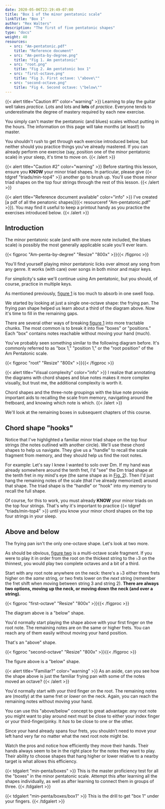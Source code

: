```yaml
---
date: 2020-05-06T22:19:49-07:00
title: "Box 1 of the minor pentatonic scale"
linkTitle: "Box 1"
author: "Rex Walters"
description: "The first of five pentatonic shapes"
type: "docs"
weight: 40
resources:
  - src: "Am-pentatonic.pdf"
    title: "Reference document"
  - src: "Am-penta-by-degree.png"
    title: "Fig 1. Am pentatonic"
  - src: "root.png"
    title: "Fig 2. Am pentatonic box 1"
  - src: "first-octave.png"
    title: "Fig 3. First octave: \"above\""
  - src: "second-octave.png"
    title: "Fig 4. Second octave: \"below\""
---
```


{{< alert title="Caution #1" color="warning" >}}
Learning to play the guitar well takes _practice_. Lots and lots and **lots** of
_practice_. Everyone tends to underestimate the degree of mastery required by
each new exercise.

You simply can't master the pentatonic (and blues) scales without putting in the
hours. The information on this page will take months (at least!) to master.

You shouldn't rush to get through each exercise introduced below, but neither should
you practice things you've already mastered. If you can already perform one exercise
(say, position one of the minor pentatonic scale) in your sleep, it's time to move on.
{{< /alert >}}

{{< alert title="Caution #2" color="warning" >}} 
Before starting this lesson,
ensure you **KNOW** your minor triad shapes. In particular,
please give {{< tdgref "triads/min-top4" >}} another go to brush up. You'll use
those minor triad shapes on the top four strings through the rest of this
lesson.
{{< /alert >}}

{{< alert title="Reference document available" color="info" >}}
I've created [a pdf of all the penatonic shapes]({{< resourceref "Am-pentatonic.pdf" >}}). You may find it useful to
keep a printout handy as you practice the exercises introduced below.
{{< /alert >}}

## Introduction

The minor pentatonic scale (and with one more note included, the blues scale) is
possibly the most generally applicable scale you'll ever learn.

{{< figproc "Am-penta-by-degree" "Resize" "800x" >}}{{< /figproc >}}

You'll find yourself playing minor pentatonic licks over almost any song from
any genre. It works (with care) over songs in both minor and major keys.

For simplicity's sake we'll continue using Am pentatonic, but you should, of
course, practice in multiple keys. 

As mentioned previously, [figure 1](#Am-penta-by-degree) is too much to absorb in one swell foop.

We started by looking at just a single one-octave shape: the frying pan. The
frying pan shape helped us learn about a third of the diagram above. Now it's
time to fill in the remaining gaps.

There are several other ways of breaking [figure 1](#Am-penta-by-degree) into more tractable chunks.
The most common is to break it into five "boxes" or "positions." Each "box"
contains notes reachable without moving your hand (much).

You've probably seen something similar to the following diagram before. It's
commonly referred to as "box 1," "position 1," or the "root position" of the Am
Pentatonic scale. 

{{< figproc "root" "Resize" "800x" >}}{{< /figproc >}}

{{< alert title="Visual complexity" color="info" >}}
I realize that annotating the diagrams with chord shapes and blue notes 
makes it more complex visually, but trust me, the additional
complexity is worth it.

Chord shapes and the three-note groupings with the blue note provide important
aids to recalling the scale from memory, navigating around the fretboard, and
knowing which note is which. {{< /alert >}}

We'll look at the remaining boxes in subsequent chapters of this course.

## Chord shape "hooks"

Notice that I've highlighted a familiar minor triad shape on the top four strings
(the notes outlined with another circle). We'll use these chord shapes to help
us navigate. They give us a "handle" to recall the scale fragment from memory,
and they should help us find the root notes.

For example: Let's say I knew I wanted to solo over Dm. If my hand was already
somewhere around the tenth fret, I'd "see" the Dm triad shape at the tenth fret
in my mind's eye (the same shape as in [Fig. 2](#root)). Then I'd just hang the remaining
notes of the scale (that I've already memorized) around that shape. The triad
shape is the "handle" or "hook" into my memory to recall the full shape.

Of course, for this to work, you must already **KNOW** your minor triads on the
top four strings. That's why it's important to practice {{< tdgref "triads/min-top4" >}}
until you know your minor chord shapes on the top four strings in your sleep.

## Above and below

The frying pan isn't the only one-octave shape. Let's look at two more.

As should be obvious, [figure two](#root) is a multi-octave scale fragment. If
you were to play it in order from the root on the thickest string to the
&flat;3 on the thinnest, you would play two complete octaves and a bit of a
third. 

Start with any root note anywhere on the neck: there's a &flat;3 either
three frets higher on the _same_ string, or two frets lower on the _next_ string
(remember the fret shift when moving between string 3 and string 2). **There are
always two options, moving up the neck, or moving down the neck (and over a
string).**

{{< figproc "first-octave" "Resize" "800x" >}}{{< /figproc >}}

The diagram above is a "below" shape.

You'd normally start playing the shape above with your first finger on the root
note. The remaining notes are on the same or higher frets. You can reach any of
them easily without moving your hand position.

That's an "above" shape.

{{< figproc "second-octave" "Resize" "800x" >}}{{< /figproc >}}

The figure above is a "below" shape.

{{< alert title="Familiar?" color="warning" >}}
As an aside, can you see how the shape above is just the familiar frying pan
with some of the notes moved an octave?
{{< /alert >}}

You'd normally start with your third finger on the root. The remaining notes are
(mostly) at the same fret or _lower_ on the neck. Again, you can reach the
remaining notes without moving your hand.

You can use this "above/below" concept to great advantage: _any_ root note you
might want to play around next must be close to either your index finger or your
third-finger/pinky. It _has_ to be close to one or the other.

Since your hand already spans four frets, you shouldn’t need to move your
left hand very far no matter what the next root note might be.

Watch the pros and notice how efficiently they move their hands. Their
hands always seem to be in the right place for the notes they want to play.
Their ability to choose shapes that hang higher or lower relative to a nearby
target is what allows this efficiency.

{{< tdgalert "min-penta/boxes" >}}
This is the master proficiency test for all the "boxes" in the minor pentatonic
scale. Attempt this after learning all the shapes individually, as well as after
learning to connect them in groups of three.
{{< /tdgalert >}}

{{< tdgalert "min-penta/boxes/box1" >}}
This is the drill to get "box 1" under your fingers.
{{< /tdgalert >}}